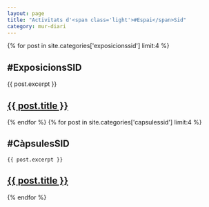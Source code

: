 ```yaml
---
layout: page
title: "Activitats d'<span class='light'>#Espai</span>Sid"
category: mur-diari
---
```


<div class="posts clearfix">
  {% for post in site.categories['exposicionssid'] limit:4 %}
  <div class="post">
  <h2><span class='light'>#Exposicions</span>SID</h2>
    {{ post.excerpt }}    

  <h2 class="post-title">
      <a href="{{ post.url }}">
        {{ post.title }}
      </a>
    </h2>
    <p class="text-center"><a href="{{ post.url }}"><i class="fa fa-lg fa-plus-square-o"></i></a></p>
    </div>
  {% endfor %}
  {% for post in site.categories['capsulessid'] limit:4 %}
  <div class="post">
  <h2><span class='light'>#Càpsules</span>SID</h2>

    {{ post.excerpt }}    

  <h2 class="post-title">
      <a href="{{ post.url }}">
        {{ post.title }}
      </a>
    </h2>
    <p class="text-center"><a href="{{ post.url }}"><i class="fa fa-lg fa-plus-square-o"></i></a></p>
    </div>
  {% endfor %}
</div>